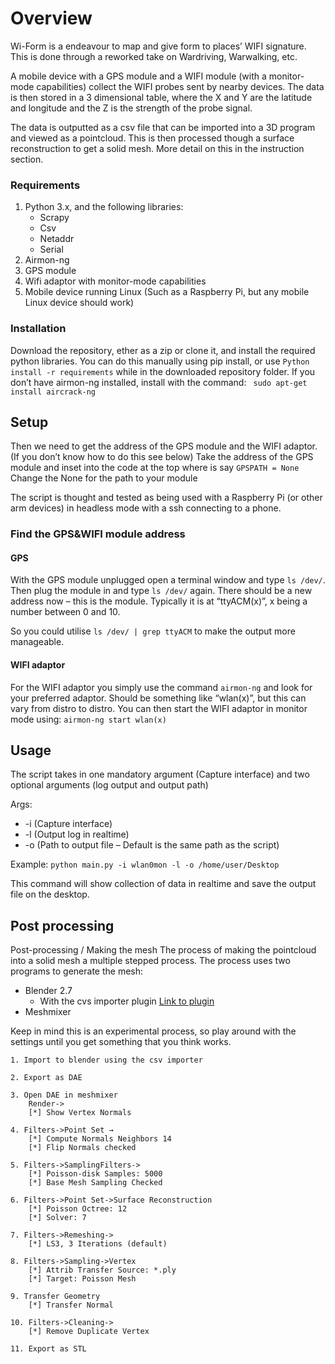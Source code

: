 # Overview
Wi-Form is a endeavour to map and give form to places’ WIFI signature. This is done through a reworked take on Wardriving, Warwalking, etc.

A mobile device with a GPS module and a WIFI module (with a monitor-mode capabilities) collect the WIFI probes sent by nearby devices. The data is then stored in a 3 dimensional table, where the X and Y are the latitude and longitude and the Z is the strength of the probe signal.

The data is outputted as a csv file that can be imported into a 3D program and viewed as a pointcloud. This is then processed though a surface reconstruction to get a solid mesh. More detail on this in the instruction section.

### Requirements
1. Python 3.x, and the following libraries:
    - Scrapy
    - Csv
    - Netaddr 
    - Serial
2. Airmon-ng
3. GPS module
4. Wifi adaptor with monitor-mode capabilities
5. Mobile device running Linux (Such as a Raspberry Pi, but any mobile Linux device should work)

### Installation
Download the repository, ether as a zip or clone it, and install the required python libraries. You can do this manually using pip install, or use ```Python install -r requirements``` while in the downloaded repository folder.
If you don’t have airmon-ng installed, install with the command:
``` sudo apt-get install aircrack-ng```

## Setup
Then we need to get the address of the GPS module and the WIFI adaptor. (If you don’t know how to do this see below) Take the address of the GPS module and inset into the code at the top where is say 
`GPSPATH = None` Change the None for the path to your module

The script is thought and tested as being used with a Raspberry Pi (or other arm devices) in headless mode with a ssh connecting to a phone.

### Find the GPS&WIFI module address
#### GPS
With the GPS module unplugged open a terminal window and type ` ls /dev/ `. Then plug the module in and type ` ls /dev/ ` again. There should be a new address now – this is the module.
Typically it is at “ttyACM(x)”, x being a number between 0 and 10.

So you could utilise ` ls /dev/ | grep ttyACM ` to make the output more manageable.

#### WIFI adaptor
For the WIFI adaptor you simply use the command ` airmon-ng ` and look for your preferred adaptor. Should be something like “wlan(x)”, but this can vary from distro to distro. You can then start the WIFI adaptor in monitor mode using:
`airmon-ng start wlan(x)`


## Usage
The script takes in one mandatory argument (Capture interface) and two optional arguments (log output and output path)

Args:
   - -i (Capture interface)
   - -l (Output log in realtime)
   - -o (Path to output file – Default is the same path as the script)

Example:
` python main.py -i wlan0mon -l -o /home/user/Desktop `

This command will show collection of data in realtime and save the output file on the desktop.

## Post processing

Post-processing / Making the mesh
The process of making the pointcloud into a solid mesh a multiple stepped process. The process uses two programs to generate the mesh:
- Blender 2.7
	- With the cvs importer plugin <a href="https://blenderartists.org/t/a-script-to-import-a-csv-file-and-create-meshes-for-blender-2-5x-or-later/501410">Link to plugin</a> 
- Meshmixer

Keep in mind this is an experimental process, so play around with the settings until you get something that you think works.

    1. Import to blender using the csv importer
    
    2. Export as DAE
    
    3. Open DAE in meshmixer
        Render->
        [*] Show Vertex Normals
    
    4. Filters->Point Set →
        [*] Compute Normals Neighbors 14
        [*] Flip Normals checked
    
    5. Filters->SamplingFilters->
        [*] Poisson-disk Samples: 5000 
        [*] Base Mesh Sampling Checked
    
    6. Filters->Point Set->Surface Reconstruction
        [*] Poisson Octree: 12
        [*] Solver: 7
    
    7. Filters->Remeshing->
        [*] LS3, 3 Iterations (default)
    
    8. Filters->Sampling->Vertex
        [*] Attrib Transfer Source: *.ply
        [*] Target: Poisson Mesh
    
    9. Transfer Geometry
        [*] Transfer Normal
    
    10. Filters->Cleaning-> 
        [*] Remove Duplicate Vertex
    
    11. Export as STL




